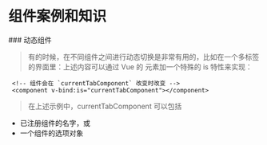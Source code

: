 # 组件案例和知识

### 动态组件
 
 > 有的时候，在不同组件之间进行动态切换是非常有用的，比如在一个多标签的界面里：上述内容可以通过 Vue 的 <component> 元素加一个特殊的 is 特性来实现：
  
 ```
  <!-- 组件会在 `currentTabComponent` 改变时改变 -->
  <component v-bind:is="currentTabComponent"></component>
 ```
 
 > 在上述示例中，currentTabComponent 可以包括

 - 已注册组件的名字，或
 - 一个组件的选项对象
